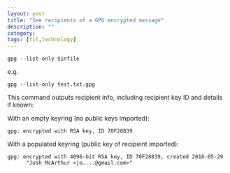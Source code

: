 ```yaml
---
layout: post
title: "See recipients of a GPG encrypted message"
description: ""
category: 
tags: [til,technology]
---
```


```
gpg --list-only $infile
```

e.g.

```
gpg --list-only test.txt.gpg
```

This command outputs recipient info, including recipient key ID and details if known:

With an empty keyring (no public keys imported):

``` 
gpg: encrypted with RSA key, ID 70F28839
```

With a populated keyring (public key of recipient imported):

```
gpg: encrypted with 4096-bit RSA key, ID 70F28839, created 2018-05-29
      "Josh McArthur <jo....@gmail.com>"
```
